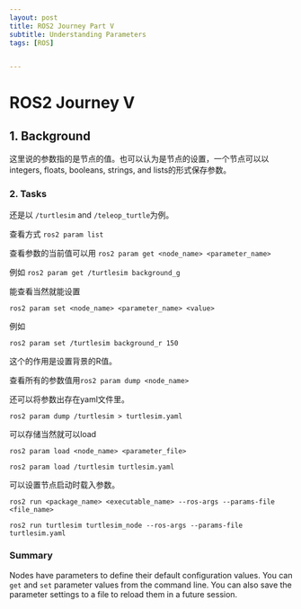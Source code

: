 ```yaml
---
layout: post
title: ROS2 Journey Part V
subtitle: Understanding Parameters
tags: [ROS]


---
```


<head>
    <script src="https://cdn.mathjax.org/mathjax/latest/MathJax.js?config=TeX-AMS-MML_HTMLorMML" type="text/javascript"></script>
    <script type="text/x-mathjax-config">
        MathJax.Hub.Config({
            tex2jax: {
            skipTags: ['script', 'noscript', 'style', 'textarea', 'pre'],
            inlineMath: [['$','$']]
            }
        });
    </script>
</head>


# ROS2 Journey V



## 1. Background

这里说的参数指的是节点的值。也可以认为是节点的设置，一个节点可以以 integers, floats, booleans, strings, and lists的形式保存参数。

### 2. Tasks

还是以 `/turtlesim` and `/teleop_turtle`为例。

查看方式 `ros2 param list`

查看参数的当前值可以用 `ros2 param get <node_name> <parameter_name>`

例如 `ros2 param get /turtlesim background_g`

能查看当然就能设置

`ros2 param set <node_name> <parameter_name> <value>`

例如

`ros2 param set /turtlesim background_r 150`

这个的作用是设置背景的R值。

查看所有的参数值用`ros2 param dump <node_name>`

还可以将参数出存在yaml文件里。

`ros2 param dump /turtlesim > turtlesim.yaml`

可以存储当然就可以load

`ros2 param load <node_name> <parameter_file>`

`ros2 param load /turtlesim turtlesim.yaml`

可以设置节点启动时载入参数。

`ros2 run <package_name> <executable_name> --ros-args --params-file <file_name>`

`ros2 run turtlesim turtlesim_node --ros-args --params-file turtlesim.yaml`

### Summary

Nodes have parameters to define their default configuration values. You can `get` and `set` parameter values from the command line. You can also save the parameter settings to a file to reload them in a future session.

